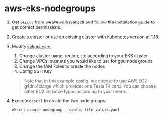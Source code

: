 # aws-eks-nodegroups

1. Get `eksctl` from [weaveworks/eksctl](https://github.com/weaveworks/eksctl) and follow the installation guide to get correct permissions.
1. Create a cluster or use an existing cluster with Kubenetes version at 1.18.
2. Modify [values.yaml](values.yaml)
    1. Change cluster name, region, etc according to your EKS cluster
    2. Change VPCs, subnets you would like to use for gpu node groups
    3. Change the IAM Roles to create the nodes
    4. Config SSH Key

    > Note that in this example config, we choose to use AWS EC2 g4dn.4xlarge which provides one Tesla T4 card. You can choose other EC2 instance types according to your needs.

3. Execute `eksctl` to create the two node groups:
    ```shell
    eksctl create nodegroup --config-file values.yaml
    ```